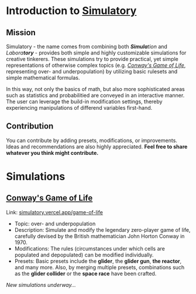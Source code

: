 # Introduction to [Simulatory](https://simulatory.vercel.app)

## Mission

Simulatory - the name comes from combining both ***Simula**tion* and *Labora**tory*** - provides both simple and highly customizable simulations for creative tinkerers. These simulations try to provide practical, yet simple representations of otherwise complex topics (e.g. *[Conway's Game of Life](https://simulatory.vercel.app/game-of-life)*, representing over- and underpopulation) by utilizing basic rulesets and simple mathematical formulas.

In this way, not only the basics of math, but also more sophisticated areas such as statistics and probabilitied are conveyed in an interactive manner. The user can leverage the build-in modification settings, thereby experiencing manipulations of differend variables first-hand.

## Contribution

You can contribute by adding presets, modifications, or improvements. Ideas and recommendations are also highly appreciated. **Feel free to share whatever you think might contribute.**

# Simulations

## [Conway's Game of Life](https://simulatory.vercel.app/game-of-life)

Link: [simulatory.vercel.app/game-of-life](https://simulatory.vercel.app/game-of-life)

- Topic: over- and underpopulation
- Description: Simulate and modify the legendary zero-player game of life, carefully devised by the British mathematician John Horton Conway in 1970.
- Modifications: The rules (circumstances under which cells are populated and depopulated) can be modified individually.
- Presets: Basic presets include the **glider**, the **glider gun**, **the reactor**, and many more. Also, by merging multiple presets, combinations such as the **glider collider** or the **space race** have been crafted.

*New simulations underway...*
